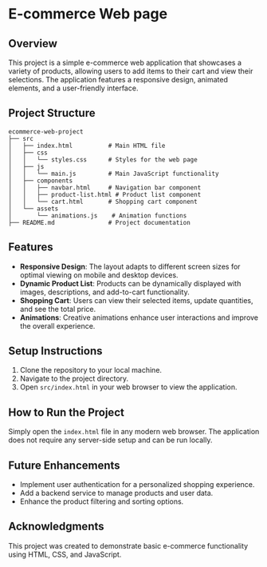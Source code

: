 # E-commerce Web page

## Overview
This project is a simple e-commerce web application that showcases a variety of products, allowing users to add items to their cart and view their selections. The application features a responsive design, animated elements, and a user-friendly interface.

## Project Structure
```
ecommerce-web-project
├── src
│   ├── index.html          # Main HTML file
│   ├── css
│   │   └── styles.css      # Styles for the web page
│   ├── js
│   │   └── main.js         # Main JavaScript functionality
│   ├── components
│   │   ├── navbar.html     # Navigation bar component
│   │   ├── product-list.html # Product list component
│   │   └── cart.html       # Shopping cart component
│   └── assets
│       └── animations.js    # Animation functions
├── README.md               # Project documentation
```

## Features
- **Responsive Design**: The layout adapts to different screen sizes for optimal viewing on mobile and desktop devices.
- **Dynamic Product List**: Products can be dynamically displayed with images, descriptions, and add-to-cart functionality.
- **Shopping Cart**: Users can view their selected items, update quantities, and see the total price.
- **Animations**: Creative animations enhance user interactions and improve the overall experience.

## Setup Instructions
1. Clone the repository to your local machine.
2. Navigate to the project directory.
3. Open `src/index.html` in your web browser to view the application.

## How to Run the Project
Simply open the `index.html` file in any modern web browser. The application does not require any server-side setup and can be run locally.

## Future Enhancements
- Implement user authentication for a personalized shopping experience.
- Add a backend service to manage products and user data.
- Enhance the product filtering and sorting options.

## Acknowledgments
This project was created to demonstrate basic e-commerce functionality using HTML, CSS, and JavaScript.
